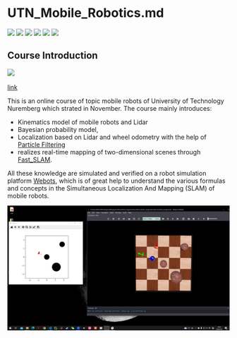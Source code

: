 # UTN_Mobile_Robotics.md


![](https://img.shields.io/github/stars/pandao/editor.md.svg) 
![](https://img.shields.io/github/forks/pandao/editor.md.svg) 
![](https://img.shields.io/github/tag/pandao/editor.md.svg)
![](https://img.shields.io/github/release/pandao/editor.md.svg)
![](https://img.shields.io/github/issues/pandao/editor.md.svg)
![](https://img.shields.io/bower/v/editor.md.svg)

## Course Introduction
![](https://www.utn.de/files/2022/08/Mobile-robotics-1-c-Unsplash-860x576.jpg)

[link]([[http://localhost/](https://www.utn.de/en/2022/09/13/mobile-robotics/)])

This is an online course of topic mobile robots of University of Technology Nuremberg which strated in November. The course mainly introduces:
- Kinematics model of mobile robots and Lidar
- Bayesian probability model,
- Localization based on Lidar and wheel odometry with the help of [Particle Filtering](https://en.wikipedia.org/wiki/Particle_filter#:~:text=Particle%20filters%2C%20or%20sequential%20Monte,processing%20and%20Bayesian%20statistical%20inference.)
- realizes real-time mapping of two-dimensional scenes through [Fast_SLAM](http://robots.stanford.edu/papers/montemerlo.fastslam-tr.pdf).

All these knowledge are simulated and verified on a robot simulation platform [Webots](https://cyberbotics.com/), which is of great help to understand the various formulas and concepts in the Simultaneous Localization And Mapping (SLAM) of mobile robots.


![](https://github.com/Wangzhaoze/UTN_Mobile_Robotics/blob/9267130cca50bb51588420b8b1cf7c3ead06183d/Modul4_Particle_Filter/res/particle_filter.png)
